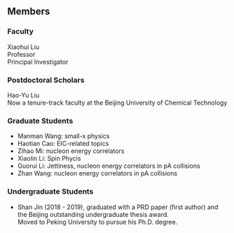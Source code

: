 ## Members 
### Faculty 


Xiaohui Liu\
Professor \
Principal Investigator 

### Postdoctoral Scholars
Hao-Yu Liu \
Now a tenure-track faculty at the Beijing University of Chemical Technology

### Graduate Students
- Manman Wang: small-x physics
- Haotian Cao: EIC-related topics   
- Zihao Mi: nucleon energy correlators  
- Xiaolin Li: Spin Phycis 
- Guorui Li: Jettiness, nucleon energy correlators in pA collisions 
- Zhan Wang: nucleon energy correlators in pA collisions 

### Undergraduate Students
- Shan Jin (2018 - 2019), graduated with a PRD paper (first author) and the Beijing outstanding undergraduate thesis award.    
  Moved to Peking University to pursue his Ph.D. degree. 
